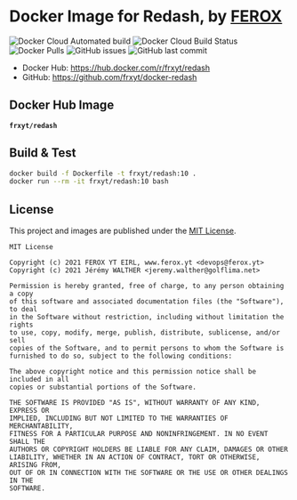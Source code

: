 # Docker Image for Redash, by [FEROX](https://ferox.yt)

![Docker Cloud Automated build](https://img.shields.io/docker/cloud/automated/frxyt/redash.svg)
![Docker Cloud Build Status](https://img.shields.io/docker/cloud/build/frxyt/redash.svg)
![Docker Pulls](https://img.shields.io/docker/pulls/frxyt/redash.svg)
![GitHub issues](https://img.shields.io/github/issues/frxyt/docker-redash.svg)
![GitHub last commit](https://img.shields.io/github/last-commit/frxyt/docker-redash.svg)

* Docker Hub: https://hub.docker.com/r/frxyt/redash
* GitHub: https://github.com/frxyt/docker-redash

## Docker Hub Image

**`frxyt/redash`**

## Build & Test

```sh
docker build -f Dockerfile -t frxyt/redash:10 .
docker run --rm -it frxyt/redash:10 bash
```

## License

This project and images are published under the [MIT License](LICENSE).

```
MIT License

Copyright (c) 2021 FEROX YT EIRL, www.ferox.yt <devops@ferox.yt>
Copyright (c) 2021 Jérémy WALTHER <jeremy.walther@golflima.net>

Permission is hereby granted, free of charge, to any person obtaining a copy
of this software and associated documentation files (the "Software"), to deal
in the Software without restriction, including without limitation the rights
to use, copy, modify, merge, publish, distribute, sublicense, and/or sell
copies of the Software, and to permit persons to whom the Software is
furnished to do so, subject to the following conditions:

The above copyright notice and this permission notice shall be included in all
copies or substantial portions of the Software.

THE SOFTWARE IS PROVIDED "AS IS", WITHOUT WARRANTY OF ANY KIND, EXPRESS OR
IMPLIED, INCLUDING BUT NOT LIMITED TO THE WARRANTIES OF MERCHANTABILITY,
FITNESS FOR A PARTICULAR PURPOSE AND NONINFRINGEMENT. IN NO EVENT SHALL THE
AUTHORS OR COPYRIGHT HOLDERS BE LIABLE FOR ANY CLAIM, DAMAGES OR OTHER
LIABILITY, WHETHER IN AN ACTION OF CONTRACT, TORT OR OTHERWISE, ARISING FROM,
OUT OF OR IN CONNECTION WITH THE SOFTWARE OR THE USE OR OTHER DEALINGS IN THE
SOFTWARE.
```